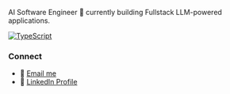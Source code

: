 AI Software Engineer 👋
currently building Fullstack LLM-powered applications.

[![TypeScript](https://img.shields.io/badge/TypeScript-%232F74C0?style=for-the-badge&logo=typescript&logoColor=white)](https://www.typescriptlang.org/)
### Connect 
- 📧 [Email me](mailto:hi.fawuzanibrahim@gmail.com)
- 💼 [LinkedIn Profile](https://www.linkedin.com/in/fawuzanibrahim/)




 


 
 











